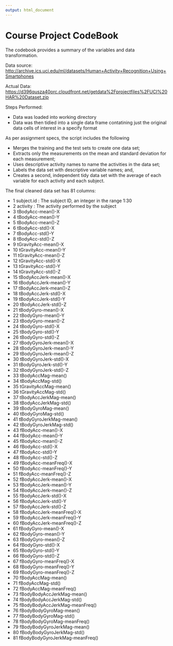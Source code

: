 ```yaml
---
output: html_document
---
```

Course Project CodeBook
===============================

The codebook provides a summary of the variables and data transformation.

Data source: http://archive.ics.uci.edu/ml/datasets/Human+Activity+Recognition+Using+Smartphones

Actual Data: https://d396qusza40orc.cloudfront.net/getdata%2Fprojectfiles%2FUCI%20HAR%20Dataset.zip

Steps Performed:
- Data was loaded into working directory
- Data was then tidied into a single data frame contatining just the original data cells of interest in a specify format

As per assignment specs, the script includes the following
- Merges the training and the test sets to create one data set;
- Extracts only the measurements on the mean and standard deviation for each measurement; 
- Uses descriptive activity names to name the activities in the data set;
- Labels the data set with descriptive variable names; and,
- Creates a second, independent tidy data set with the average of each variable for each activity and each subject.

The final cleaned data set has 81 columns:

- 1 subject.id : The subject ID, an integer in the range 1:30
- 2 activity : The activity performed by the subject
- 3 tBodyAcc-mean()-X
- 4 tBodyAcc-mean()-Y
- 5 tBodyAcc-mean()-Z
- 6 tBodyAcc-std()-X
- 7 tBodyAcc-std()-Y
- 8 tBodyAcc-std()-Z
- 9 tGravityAcc-mean()-X
- 10 tGravityAcc-mean()-Y
- 11 tGravityAcc-mean()-Z
- 12 tGravityAcc-std()-X
- 13 tGravityAcc-std()-Y
- 14 tGravityAcc-std()-Z
- 15 tBodyAccJerk-mean()-X
- 16 tBodyAccJerk-mean()-Y
- 17 tBodyAccJerk-mean()-Z
- 18 tBodyAccJerk-std()-X
- 19 tBodyAccJerk-std()-Y
- 20 tBodyAccJerk-std()-Z
- 21 tBodyGyro-mean()-X
- 22 tBodyGyro-mean()-Y
- 23 tBodyGyro-mean()-Z
- 24 tBodyGyro-std()-X
- 25 tBodyGyro-std()-Y
- 26 tBodyGyro-std()-Z
- 27 tBodyGyroJerk-mean()-X
- 28 tBodyGyroJerk-mean()-Y
- 29 tBodyGyroJerk-mean()-Z
- 30 tBodyGyroJerk-std()-X
- 31 tBodyGyroJerk-std()-Y
- 32 tBodyGyroJerk-std()-Z
- 33 tBodyAccMag-mean()
- 34 tBodyAccMag-std()
- 35 tGravityAccMag-mean()
- 36 tGravityAccMag-std()
- 37 tBodyAccJerkMag-mean()
- 38 tBodyAccJerkMag-std()
- 39 tBodyGyroMag-mean()
- 40 tBodyGyroMag-std()
- 41 tBodyGyroJerkMag-mean()
- 42 tBodyGyroJerkMag-std()
- 43 fBodyAcc-mean()-X
- 44 fBodyAcc-mean()-Y
- 45 fBodyAcc-mean()-Z
- 46 fBodyAcc-std()-X
- 47 fBodyAcc-std()-Y
- 48 fBodyAcc-std()-Z
- 49 fBodyAcc-meanFreq()-X
- 50 fBodyAcc-meanFreq()-Y
- 51 fBodyAcc-meanFreq()-Z
- 52 fBodyAccJerk-mean()-X
- 53 fBodyAccJerk-mean()-Y
- 54 fBodyAccJerk-mean()-Z
- 55 fBodyAccJerk-std()-X
- 56 fBodyAccJerk-std()-Y
- 57 fBodyAccJerk-std()-Z
- 58 fBodyAccJerk-meanFreq()-X
- 59 fBodyAccJerk-meanFreq()-Y
- 60 fBodyAccJerk-meanFreq()-Z
- 61 fBodyGyro-mean()-X
- 62 fBodyGyro-mean()-Y
- 63 fBodyGyro-mean()-Z
- 64 fBodyGyro-std()-X
- 65 fBodyGyro-std()-Y
- 66 fBodyGyro-std()-Z
- 67 fBodyGyro-meanFreq()-X
- 68 fBodyGyro-meanFreq()-Y
- 69 fBodyGyro-meanFreq()-Z
- 70 fBodyAccMag-mean()
- 71 fBodyAccMag-std()
- 72 fBodyAccMag-meanFreq()
- 73 fBodyBodyAccJerkMag-mean()
- 74 fBodyBodyAccJerkMag-std()
- 75 fBodyBodyAccJerkMag-meanFreq()
- 76 fBodyBodyGyroMag-mean()
- 77 fBodyBodyGyroMag-std()
- 78 fBodyBodyGyroMag-meanFreq()
- 79 fBodyBodyGyroJerkMag-mean()
- 80 fBodyBodyGyroJerkMag-std()
- 81 fBodyBodyGyroJerkMag-meanFreq()


